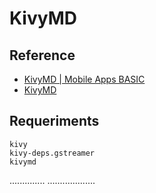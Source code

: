 # KivyMD

## Reference

- [KivyMD | Mobile Apps BASIC](https://www.youtube.com/playlist?list=PLeq83Sm-2cHfD92Uc_eFBYxK6QYok-abf)
- [KivyMD](https://kivymd.readthedocs.io/en/latest/index.html)

## Requeriments

```
kivy
kivy-deps.gstreamer
kivymd
```

..............
...................